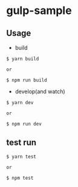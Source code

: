 # gulp-sample

## Usage

* build

```
$ yarn build

or

$ npm run build
```

* develop(and watch)

```
$ yarn dev

or

$ npm run dev
```

## test run

```
$ yarn test

or

$ npm test
```
